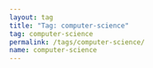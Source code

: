 ```yaml
---
layout: tag
title: "Tag: computer-science"
tag: computer-science
permalink: /tags/computer-science/
name: computer-science
---
```

